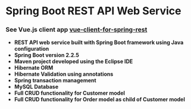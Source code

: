 # Spring Boot REST API Web Service
### See Vue.js client app [vue-client-for-spring-rest](https://github.com/UniquelySimilar/vue-client-for-spring-rest)
* **REST API web service built with Spring Boot framework using Java configuration**
* **Spring Boot version 2.2.5**
* **Maven project developed using the Eclipse IDE**
* **Hibernate ORM**
* **Hibernate Validation using annotations**
* **Spring transaction management**
* **MySQL Database**
* **Full CRUD functionality for Customer model**
* **Full CRUD functionality for Order model as child of Customer model**

